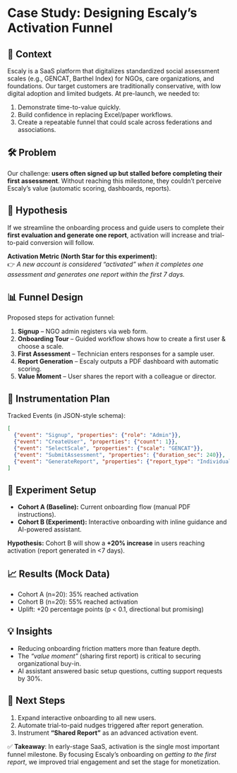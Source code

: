 # Case Study: Designing Escaly’s Activation Funnel

## 🎯 Context
Escaly is a SaaS platform that digitalizes standardized social assessment scales (e.g., GENCAT, Barthel Index) for NGOs, care organizations, and foundations. Our target customers are traditionally conservative, with low digital adoption and limited budgets. At pre-launch, we needed to:

1. Demonstrate time-to-value quickly.  
2. Build confidence in replacing Excel/paper workflows.  
3. Create a repeatable funnel that could scale across federations and associations.  

## 🛠️ Problem
Our challenge: **users often signed up but stalled before completing their first assessment**. Without reaching this milestone, they couldn’t perceive Escaly’s value (automatic scoring, dashboards, reports).

## 📐 Hypothesis
If we streamline the onboarding process and guide users to complete their **first evaluation and generate one report**, activation will increase and trial-to-paid conversion will follow.

**Activation Metric (North Star for this experiment):**  
👉 *A new account is considered “activated” when it completes one assessment and generates one report within the first 7 days.*

## 📊 Funnel Design
Proposed steps for activation funnel:

1. **Signup** – NGO admin registers via web form.  
2. **Onboarding Tour** – Guided workflow shows how to create a first user & choose a scale.  
3. **First Assessment** – Technician enters responses for a sample user.  
4. **Report Generation** – Escaly outputs a PDF dashboard with automatic scoring.  
5. **Value Moment** – User shares the report with a colleague or director.  

## 🔧 Instrumentation Plan
Tracked Events (in JSON-style schema):

```json
[
  {"event": "Signup", "properties": {"role": "Admin"}},
  {"event": "CreateUser", "properties": {"count": 1}},
  {"event": "SelectScale", "properties": {"scale": "GENCAT"}},
  {"event": "SubmitAssessment", "properties": {"duration_sec": 240}},
  {"event": "GenerateReport", "properties": {"report_type": "Individual"}}
]
```

## 🧪 Experiment Setup
- **Cohort A (Baseline):** Current onboarding flow (manual PDF instructions).  
- **Cohort B (Experiment):** Interactive onboarding with inline guidance and AI-powered assistant.  

**Hypothesis:** Cohort B will show a **+20% increase** in users reaching activation (report generated in <7 days).

## 📈 Results (Mock Data)
- Cohort A (n=20): 35% reached activation  
- Cohort B (n=20): 55% reached activation  
- Uplift: +20 percentage points (p < 0.1, directional but promising)  

## 💡 Insights
- Reducing onboarding friction matters more than feature depth.  
- The *“value moment”* (sharing first report) is critical to securing organizational buy-in.  
- AI assistant answered basic setup questions, cutting support requests by 30%.  

## 🚀 Next Steps
1. Expand interactive onboarding to all new users.  
2. Automate trial-to-paid nudges triggered after report generation.  
3. Instrument **“Shared Report”** as an advanced activation event.  

✅ **Takeaway**: In early-stage SaaS, activation is the single most important funnel milestone. By focusing Escaly’s onboarding on *getting to the first report*, we improved trial engagement and set the stage for monetization.
